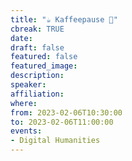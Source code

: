 ```yaml
---
title: "☕️ Kaffeepause 🥐"
cbreak: TRUE
date:
draft: false
featured: false
featured_image:
description:
speaker:
affiliation:
where:
from: 2023-02-06T10:30:00
to: 2023-02-06T11:00:00
events:
- Digital Humanities
---
```

